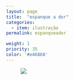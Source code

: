```yaml
---
layout: page
title:  "espanque a dor"
categories:
  - item: ilustração
permalink: espanqueador

weight: 1
priority: 35
color: '#e46868'
---
```


<figure><img src="{{ site.baseurl }}/assets/espanqueador/espanqueador.jpg"/></figure>
